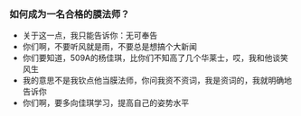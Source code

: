### 如何成为一名合格的膜法师？
* 关于这一点，我只能告诉你：无可奉告
* 你们啊，不要听风就是雨，不要总是想搞个大新闻
* 你们要知道，509A的杨佳琪，比你们不知高了几个华莱士，哎，我和他谈笑风生
* 我的意思不是我钦点他当膜法师，你问我资不资词，我是资词的，我就明确地告诉你
* 你们啊，要多向佳琪学习，提高自己的姿势水平
